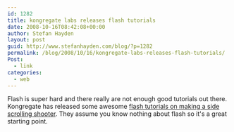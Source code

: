 ```yaml
---
id: 1282
title: kongregate labs releases flash tutorials
date: 2008-10-16T08:42:08+00:00
author: Stefan Hayden
layout: post
guid: http://www.stefanhayden.com/blog/?p=1282
permalink: /blog/2008/10/16/kongregate-labs-releases-flash-tutorials/
Post:
  - link
categories:
  - web
---
```

Flash is super hard and there really are not enough good tutorials out there. Kongregate has released some awesome <a href="http://www.kongregate.com/pages/kongregate-labs">flash tutorials on making a side scrolling shooter</a>. They assume you know nothing about flash so it's a great starting point.